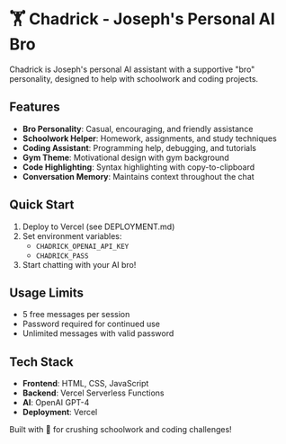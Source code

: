 # 🏋️ Chadrick - Joseph's Personal AI Bro

Chadrick is Joseph's personal AI assistant with a supportive "bro" personality, designed to help with schoolwork and coding projects.

## Features
- **Bro Personality**: Casual, encouraging, and friendly assistance
- **Schoolwork Helper**: Homework, assignments, and study techniques  
- **Coding Assistant**: Programming help, debugging, and tutorials
- **Gym Theme**: Motivational design with gym background
- **Code Highlighting**: Syntax highlighting with copy-to-clipboard
- **Conversation Memory**: Maintains context throughout the chat

## Quick Start
1. Deploy to Vercel (see DEPLOYMENT.md)
2. Set environment variables:
   - `CHADRICK_OPENAI_API_KEY`
   - `CHADRICK_PASS`
3. Start chatting with your AI bro!

## Usage Limits
- 5 free messages per session
- Password required for continued use
- Unlimited messages with valid password

## Tech Stack
- **Frontend**: HTML, CSS, JavaScript
- **Backend**: Vercel Serverless Functions
- **AI**: OpenAI GPT-4
- **Deployment**: Vercel

Built with 💪 for crushing schoolwork and coding challenges!